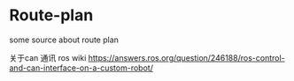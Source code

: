 # Route-plan
some source about route plan

关于can 通讯
ros wiki
https://answers.ros.org/question/246188/ros-control-and-can-interface-on-a-custom-robot/
